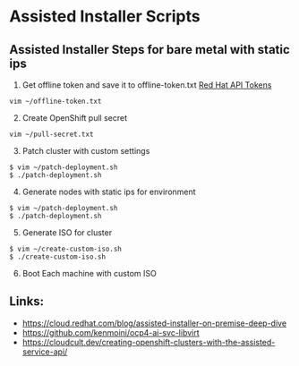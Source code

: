 # Assisted Installer Scripts

## Assisted Installer Steps for bare metal with static ips
1. Get offline token and save it to offline-token.txt
[Red Hat API Tokens](https://access.redhat.com/management/api)
```
vim ~/offline-token.txt
```

2. Create OpenShift pull secret
```
vim ~/pull-secret.txt
```
3. Patch cluster with custom settings
```
$ vim ~/patch-deployment.sh
$ ./patch-deployment.sh
```

4. Generate nodes with static ips for environment
```
$ vim ~/patch-deployment.sh
$ ./patch-deployment.sh
``` 
5. Generate ISO for cluster
```
$ vim ~/create-custom-iso.sh
$ ./create-custom-iso.sh
```

6. Boot Each machine with custom ISO

## Links: 
* https://cloud.redhat.com/blog/assisted-installer-on-premise-deep-dive
* https://github.com/kenmoini/ocp4-ai-svc-libvirt
* https://cloudcult.dev/creating-openshift-clusters-with-the-assisted-service-api/